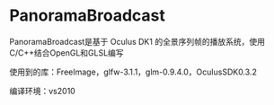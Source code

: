 # PanoramaBroadcast
PanoramaBroadcast是基于 Oculus DK1 的全景序列帧的播放系统，使用C/C++结合OpenGL和GLSL编写

使用到的库：FreeImage，glfw-3.1.1，glm-0.9.4.0，OculusSDK0.3.2

编译环境：vs2010
